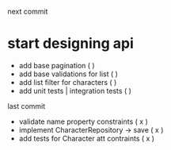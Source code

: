 next commit

# start designing api

- add base pagination ( )
- add base validations for list ( )
- add list filter for characters ( )
- add unit tests | integration tests ( )

last commit

- validate name property constraints ( x )
- implement CharacterRepository -> save ( x )
- add tests for Character att contraints ( x )
